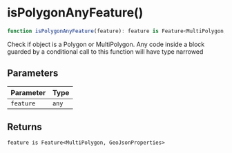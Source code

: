 # isPolygonAnyFeature()

```ts
function isPolygonAnyFeature(feature): feature is Feature<MultiPolygon, GeoJsonProperties>
```

Check if object is a Polygon or MultiPolygon.  Any code inside a block guarded by a conditional call to this function will have type narrowed

## Parameters

| Parameter | Type |
| ------ | ------ |
| `feature` | `any` |

## Returns

`feature is Feature<MultiPolygon, GeoJsonProperties>`
